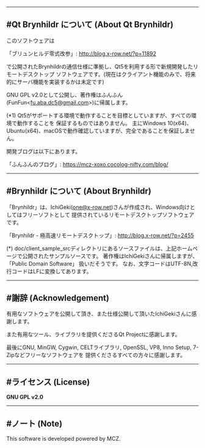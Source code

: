﻿-----------------------------------------------------------------------------------------------
#Qt Brynhildr について (About Qt Brynhildr)
-----------------------------------------------------------------------------------------------
このソフトウェアは

「ブリュンヒルデ零式改参」: http://blog.x-row.net/?p=11892

で公開されたBrynhildrの通信仕様に準拠し、Qt5を利用する形で新規開発したリモートデスクトップ
ソフトウェアです。(現在はクライアント機能のみで、将来的にサーバ機能を実装するかは未定です)

GNU GPL v2.0として公開し、著作権はふんふん(FunFun\<fu.aba.dc5@gmail.com\>)に帰属します。

(*1) Qt5がサポートする環境で動作することを目標としていますが、すべての環境で動作することを
     保証するものではありません。
     主にWindows 10(x64)、Ubuntu(x64)、macOSで動作確認していますが、完全であることを保証しません。

開発ブログは以下にあります。

「ふんふんのブログ」: https://mcz-xoxo.cocolog-nifty.com/blog/

-----------------------------------------------------------------------------------------------
#Brynhildr について (About Brynhildr)
-----------------------------------------------------------------------------------------------

「Brynhildr」は、IchiGeki(one@x-row.net)さんが作成され、Windows向けとしてはフリーソフトとして
提供されているリモートデスクトップソフトウェアです。

「Brynhildr - 極高速リモートデスクトップ」: http://blog.x-row.net/?p=2455

(*) doc/client_sample_srcディレクトリにあるソースファイルは、上記ホームページで公開されたサンプルソースです。
著作権はIchiGekiさんに帰属しますが、「Public Domain Software」 扱いだそうです。
なお、文字コードはUTF-8N,改行コードはLFに変換してあります。

-----------------------------------------------------------------------------------------------
#謝辞 (Acknowledgement)
-----------------------------------------------------------------------------------------------
有用なソフトウェアを公開して頂き、また仕様公開して頂いたIchiGekiさんに感謝します。

また有用なツール、ライブラリを提供くださるQt Projectに感謝します。

最後にGNU, MinGW, Cygwin, CELTライブラリ, OpenSSL, VP8, Inno Setup, 7-Zipなどフリーなソフトウェアを
提供くださるすべての方々に感謝します。

-----------------------------------------------------------------------------------------------
#ライセンス (License)
-----------------------------------------------------------------------------------------------

**GNU GPL v2.0**

-----------------------------------------------------------------------------------------------
#ノート (Note)
-----------------------------------------------------------------------------------------------
This software is developed powered by MCZ.
